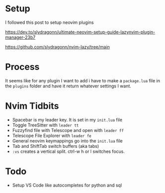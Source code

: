 # Setup
I followed this post to setup neovim plugins

https://dev.to/slydragonn/ultimate-neovim-setup-guide-lazynvim-plugin-manager-23b7

https://github.com/slydragonn/nvim-lazy/tree/main

# Process

It seems like for any plugin I want to add i have to make a `package.lua` file in the `plugins` folder and have it return whatever settings I want.

# Nvim Tidbits
- Spacebar is my leader key. It is set in my `init.lua` file
- Toggle TreeSitter with `leader tt`
- Fuzzyfind file with Telescope and open with `leader ff`
- Telescope File Explorer with `leader fe`
- General neovim keymappings go into the `init.lua` file
- Tab and ShiftTab switch buffers (aka tabs)
- `:vs` creates a vertical split. ctrl-w h or l switches focus.

# Todo
- Setup VS Code like autocompletes for python and sql
